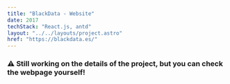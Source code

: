 ```yaml
---
title: "BlackData - Website"
date: 2017
techStack: "React.js, antd"
layout: "../../layouts/project.astro"
href: "https://blackdata.es/"
---
```


### ⚠️ Still working on the details of the project, but you can check the webpage yourself!